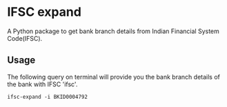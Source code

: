 # IFSC expand

A Python package to get bank branch details from Indian Financial System Code(IFSC).

## Usage

The following query on terminal will provide you the bank branch details of the bank with IFSC 'ifsc'.

```
ifsc-expand -i BKID0004792
```
